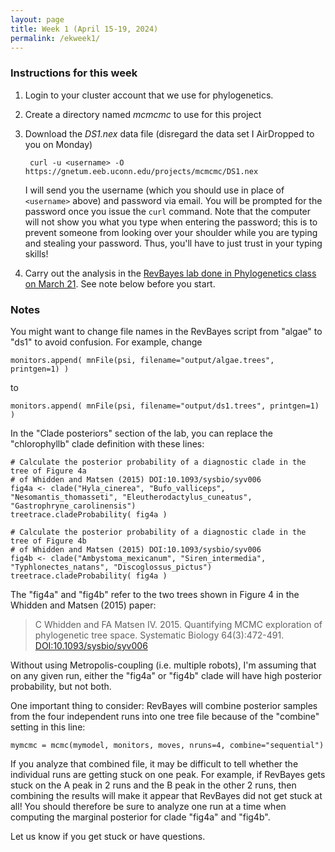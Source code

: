 ```yaml
---
layout: page
title: Week 1 (April 15-19, 2024)
permalink: /ekweek1/
---
```


### Instructions for this week

1. Login to your cluster account that we use for phylogenetics.

2. Create a directory named _mcmcmc_ to use for this project

3. Download the _DS1.nex_ data file (disregard the data set I AirDropped to you on Monday)

        curl -u <username> -O https://gnetum.eeb.uconn.edu/projects/mcmcmc/DS1.nex
    
    I will send you the username (which you should use in place of `<username>` above) and password via email. You will be prompted for the password once you issue the `curl` command. Note that the computer will not show you what you type when entering the password; this is to prevent someone from looking over your shoulder while you are typing and stealing your password. Thus, you'll have to just trust in your typing skills!
    
4. Carry out the analysis in the [RevBayes lab done in Phylogenetics class on March 21](/revbayes/). See note below before you start.

### Notes

You might want to change file names in the RevBayes script from "algae" to "ds1" to avoid confusion. For example, change 

    monitors.append( mnFile(psi, filename="output/algae.trees", printgen=1) )
    
to

    monitors.append( mnFile(psi, filename="output/ds1.trees", printgen=1) )


In the "Clade posteriors" section of the lab, you can replace the "chlorophyllb" clade definition with these lines:

    # Calculate the	posterior probability of a diagnostic clade in the tree of Figure 4a
    # of Whidden and Matsen (2015) DOI:10.1093/sysbio/syv006
    fig4a <- clade("Hyla_cinerea", "Bufo_valliceps", "Nesomantis_thomasseti", "Eleutherodactylus_cuneatus", "Gastrophryne_carolinensis")
    treetrace.cladeProbability( fig4a )
    
    # Calculate the	posterior probability of a diagnostic clade in the tree of Figure 4b
    # of Whidden and Matsen (2015) DOI:10.1093/sysbio/syv006
    fig4b <- clade("Ambystoma_mexicanum", "Siren_intermedia", "Typhlonectes_natans", "Discoglossus_pictus")
    treetrace.cladeProbability( fig4a )

The "fig4a" and "fig4b" refer to the two trees shown in Figure 4 in the Whidden and Matsen (2015) paper:

> C Whidden and FA Matsen IV. 2015. Quantifying MCMC exploration of phylogenetic tree space. Systematic Biology 64(3):472-491. [DOI:10.1093/sysbio/syv006](https://doi.org/10.1093/sysbio/syv006)

Without using Metropolis-coupling (i.e. multiple robots), I'm assuming that on any given run, either the "fig4a" or "fig4b" clade will have high posterior probability, but not both.

One important thing to consider: RevBayes will combine posterior samples from the four independent runs into one tree file because of the "combine" setting in this line:

    mymcmc = mcmc(mymodel, monitors, moves, nruns=4, combine="sequential")
    
If you analyze that combined file, it may be difficult to tell whether the individual runs are getting stuck on one peak. For example, if RevBayes gets stuck on the A peak in 2 runs and the B peak in the other 2 runs, then combining the results will make it appear that RevBayes did not get stuck at all! You should therefore be sure to analyze one run at a time when computing the marginal posterior for clade "fig4a" and "fig4b".

Let us know if you get stuck or have questions.

